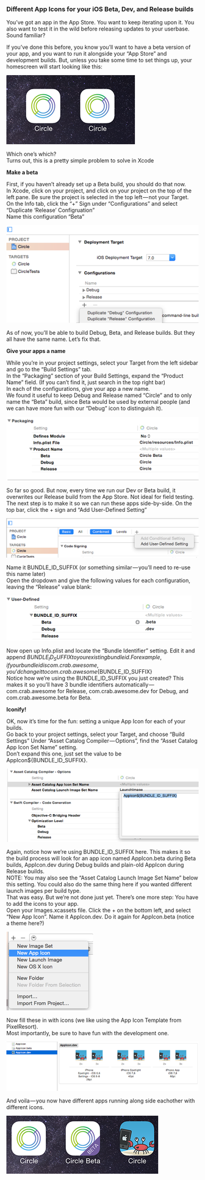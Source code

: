 ### Different App Icons for your iOS Beta, Dev, and Release builds

You’ve got an app in the App Store. You want to keep iterating upon it. You also want to test it in the wild before releasing updates to your userbase. Sound familiar?

If you’ve done this before, you know you’ll want to have a beta version of your app, and you want to run it alongside your “App Store” and development builds. But, unless you take some time to set things up, your homescreen will start looking like this:

![1](./pic/1.png)

Which one’s which?<br>
Turns out, this is a pretty simple problem to solve in Xcode

**Make a beta**

First, if you haven’t already set up a Beta build, you should do that now.<br>
In Xcode, click on your project, and click on your project on the top of the left pane. Be sure the project is selected in the top left — not your Target.<br>
On the Info tab, click the “+” Sign under “Configurations” and select “Duplicate ‘Release’ Configruation”<br>
Name this configuration “Beta”

![2](./pic/2.png)

As of now, you’ll be able to build Debug, Beta, and Release builds. But they all have the same name. Let’s fix that.<br>

**Give your apps a name**

While you’re in your project settings, select your Target from the left sidebar and go to the “Build Settings” tab.<br>
In the “Packaging” section of your Build Settings, expand the “Product Name” field. (If you can’t find it, just search in the top right bar)<br>
In each of the configurations, give your app a new name.<br>
We found it useful to keep Debug and Release named “Circle” and to only name the “Beta” build, since Beta would be used by external people (and we can have more fun with our “Debug” icon to distinguish it).

![3](./pic/3.png)

So far so good. But now, every time we run our Dev or Beta build, it overwrites our Release build from the App Store. Not ideal for field testing.<br>
The next step is to make it so we can run these apps side-by-side.
On the top bar, click the + sign and “Add User-Defined Setting”

![4](./pic/4.png)

Name it BUNDLE_ID_SUFFIX (or something similar — you’ll need to re-use this name later)<br>
Open the dropdown and give the following values for each configuration, leaving the “Release” value blank:

![5](./pic/5.png)

Now open up Info.plist and locate the “Bundle Identifier” setting. Edit it and append ${BUNDLE_ID_SUFFIX} to your existing bundle id. For example, if your bundle id is com.crab.awesome, you’d change it to com.crab.awesome${BUNDLE_ID_SUFFIX}<br>
Notice how we’re using the BUNDLE_ID_SUFFIX you just created? This makes it so you’ll have 3 bundle identifiers automatically — com.crab.awesome for Release, com.crab.awesome.dev for Debug, and com.crab.awesome.beta for Beta.

**Iconify!**

OK, now it’s time for the fun: setting a unique App Icon for each of your builds.<br>
Go back to your project settings, select your Target, and choose “Build Settings” Under “Asset Catalog Compiler — Options”, find the “Asset Catalog App Icon Set Name” setting.<br>
Don’t expand this one, just set the value to be AppIcon${BUNDLE_ID_SUFFIX}.

![6](./pic/6.png)

Again, notice how we’re using BUNDLE_ID_SUFFIX here. This makes it so the build process will look for an app icon named AppIcon.beta during Beta builds, AppIcon.dev during Debug builds and plain-old AppIcon during Release builds.<br>
NOTE: You may also see the “Asset Catalog Launch Image Set Name” below this setting. You could also do the same thing here if you wanted different launch images per build type.<br>
That was easy. But we’re not done just yet. There’s one more step: You have to add the icons to your app.<br>
Open your Images.xcassets file. Click the + on the bottom left, and select “New App Icon”. Name it AppIcon.dev. Do it again for AppIcon.beta (notice a theme here?)

![7](./pic/7.png)

Now fill these in with icons (we like using the App Icon Template from PixelResort).<br>
Most importantly, be sure to have fun with the development one.

![8](./pic/8.png)

And voila — you now have different apps running along side eachother with different icons.

![9](./pic/9.png)
